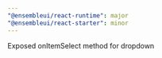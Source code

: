 ```yaml
---
"@ensembleui/react-runtime": major
"@ensembleui/react-starter": minor
---
```


Exposed onItemSelect method for dropdown
